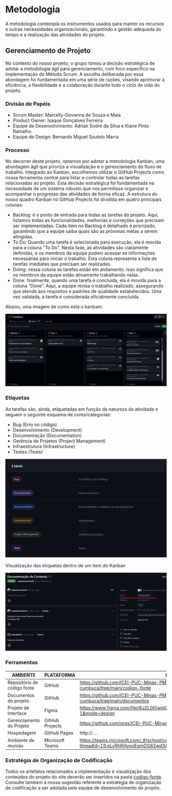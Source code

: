 
# Metodologia

A metodologia contempla os instrumentos usados para manter os recursos e outras necessidades organizacionais, garantindo a gestão adequada do tempo e a realização das atividades do projeto.


## Gerenciamento de Projeto

No contexto do nosso projeto, o grupo tomou a decisão estratégica de adotar a metodologia ágil para gerenciamento, com foco específico na implementação do Método Scrum. A escolha deliberada por essa abordagem foi fundamentada em uma série de razões, visando aprimorar a eficiência, a flexibilidade e a colaboração durante todo o ciclo de vida do projeto.


### Divisão de Papéis

- Scrum Master: Marcelly Giovanna de Souza e Maia
- Product Owner: Isaque Gonçalves Ferreira
- Equipe de Desenvolvimento: Adrian Sodré da Silva e Kiane Pinto Ramalho
- Equipe de Design: Bernardo Miguel Soutelo Marra


### Processo

No decorrer deste projeto, optamos por adotar a metodologia Kanban, uma abordagem ágil que prioriza a visualização e o gerenciamento do fluxo de trabalho. Integrado ao Kanban, escolhemos utilizar o GitHub Projects como nossa ferramenta central para listar e controlar todas as tarefas relacionadas ao projeto. Esta decisão estratégica foi fundamentada na necessidade de um sistema robusto que nos permitisse organizar e acompanhar o progresso das atividades de forma eficaz. A estrutura do nosso quadro Kanban no GitHub Projects foi dividida em quatro principais colunas:

- Backlog: é o ponto de entrada para todas as tarefas do projeto. Aqui, listamos todas as funcionalidades, melhorias e correções que precisam ser implementadas. Cada item no Backlog é detalhado e priorizado, garantindo que a equipe saiba quais são as próximas metas a serem atingidas.
- To Do: Quando uma tarefa é selecionada para execução, ela é movida para a coluna "To Do". Nesta fase, as atividades são claramente definidas, e os membros da equipe podem acessar as informações necessárias para iniciar o trabalho. Esta coluna representa a lista de tarefas imediatas que precisam ser realizadas. 
- Doing: nessa coluna as tarefas estão em andamento. Isso significa que os membros da equipe estão ativamente trabalhando nelas.
- Done: finalmente, quando uma tarefa é concluída, ela é movida para a coluna "Done". Aqui, a equipe revisa o trabalho realizado, assegurando que atende aos requisitos e padrões de qualidade estabelecidos. Uma vez validada, a tarefa é considerada oficialmente concluída.


Abaixo, uma imagem de como está o kanbam:


![kanbam](img/kanban.png)


### Etiquetas
<p>As tarefas são, ainda, etiquetadas em função da natureza da atividade e seguem o seguinte esquema de cores/categorias:</p>

<ul>
  <li>Bug (Erro no código)</li>
  <li>Desenvolvimento (Development)</li>
  <li>Documentação (Documentation)</li>
  <li>Gerência de Projetos (Project Management)</li>
  <li>Infraestrutura (Infrastructure)</li>
  <li>Testes (Tests)</li>
</ul>


![imagem-etiquetas](./img/labels.png)


<p>Visualização das etiquetas dentro de um item do Kanban</p>


![Exemplo label](./img/exLabel.png)
  
### Ferramentas

| AMBIENTE                            | PLATAFORMA                         | LINK DE ACESSO                         |
|-------------------------------------|------------------------------------|----------------------------------------|
| Repositório de código fonte         | GitHub                             | https://github.com/ICEI-PUC-Minas-PMV-ADS/pmv-ads-2023-2-e1-proj-web-t1-cumbuca/tree/main/codigo-fonte                            |
| Documentos do projeto               | GitHub                             | https://github.com/ICEI-PUC-Minas-PMV-ADS/pmv-ads-2023-2-e1-proj-web-t1-cumbuca/tree/main/documentos                            |
| Projeto de Interface                | Figma                              | https://www.figma.com/file/8J2L0t0wplQcSxAdsxL61c/Cumbuca?type=design&node-id=0-1&mode=design                            |
| Gerenciamento do Projeto            | GitHub Projects                    | https://github.com/orgs/ICEI-PUC-Minas-PMV-ADS/projects/677/views/3?layout=board                            |
| Hospedagem                          | GitHub Pages                       | http://....                            |
| Ambiente de reunião                  | Microsoft Teams                    | https://teams.microsoft.com/_#/school/conversations/Geral?threadId=19:pLyRhKHyovEgmDG62wd3Arqm7xVIG9etlWwFca5ifEM1@thread.tacv2&ctx=channel|


### Estratégia de Organização de Codificação 

Todos os artefatos relacionados a implementação e visualização dos conteúdos do projeto do site deverão ser inseridos na pasta [codigo-fonte](http://https://github.com/ICEI-PUC-Minas-PMV-ADS/WebApplicationProject-Template-v2/tree/main/codigo-fonte). Consulte também a nossa sugestão referente a estratégia de organização de codificação a ser adotada pela equipe de desenvolvimento do projeto.
